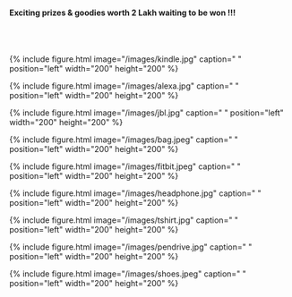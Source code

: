  
#### Exciting prizes & goodies worth 2 Lakh waiting to be won !!!
<br/><br/>

{% include figure.html image="/images/kindle.jpg" caption=" " position="left" width="200" height="200" %}


{% include figure.html image="/images/alexa.jpg" caption=" " position="left" width="200" height="200" %}


{% include figure.html image="/images/jbl.jpg" caption=" " position="left" width="200" height="200" %}


{% include figure.html image="/images/bag.jpeg" caption=" " position="left" width="200" height="200" %}


{% include figure.html image="/images/fitbit.jpeg" caption=" " position="left" width="200" height="200" %}


{% include figure.html image="/images/headphone.jpg" caption=" " position="left" width="200" height="200" %}


{% include figure.html image="/images/tshirt.jpg" caption=" " position="left" width="200" height="200" %}


{% include figure.html image="/images/pendrive.jpg" caption=" " position="left" width="200" height="200" %}


{% include figure.html image="/images/shoes.jpeg" caption=" " position="left" width="200" height="200" %}
